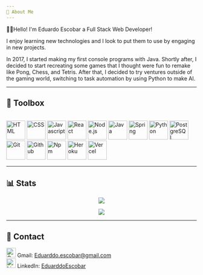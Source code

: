 ```yaml
---
📖 About Me
---
```


👋🏼Hello! I'm Eduardo Escobar a Full Stack Web Developer!

I enjoy learning new technologies and I look to put them to use by engaging in new projects.

In 2017, I started making my first console programs with Java. Shortly after, I decided to start recreating some games that I thought were fun to remake like Pong, Chess, and Tetris. After that, I decided to try ventures outside of the gaming world, switching to task automation by using Python to make AI.

---
🧰 Toolbox
---
\
<img src="https://cdn.worldvectorlogo.com/logos/html-1.svg" alt="HTML" height="50" width="50" />
<img src="https://cdn.worldvectorlogo.com/logos/css-3.svg" alt="CSS" height="50" width="50" />
<img src="https://cdn.worldvectorlogo.com/logos/logo-javascript.svg" alt="Javascript" height="50"/>
<img src="https://cdn.worldvectorlogo.com/logos/react-2.svg" alt="React" height="50" />
<img src="https://cdn.worldvectorlogo.com/logos/nodejs-icon.svg" alt="Node.js" height="50" />
<img src="https://cdn.worldvectorlogo.com/logos/java-4.svg" alt="Java" height="50" />
<img src="https://cdn.worldvectorlogo.com/logos/spring-3.svg" alt="Spring" height="50" />
<img src="https://cdn.worldvectorlogo.com/logos/python-5.svg" alt="Python" height="50" />
<img src="https://cdn.worldvectorlogo.com/logos/postgresql.svg" alt="PostgreSQL" height="50" />
<img src="https://cdn.worldvectorlogo.com/logos/git.svg" alt="Git" height="50" />
<img src="https://cdn.worldvectorlogo.com/logos/github-icon-1.svg" alt="Github" height="50" />
<img src="https://cdn.worldvectorlogo.com/logos/npm.svg" alt="Npm" height="50" />
<img src="https://cdn.worldvectorlogo.com/logos/heroku-4.svg" alt="Heroku" height="50" />
<img src="https://cdn.worldvectorlogo.com/logos/vercel.svg" alt="Vercel" height="50" />

---
📊 Stats
---
<p align="center">
  <img src="https://github-readme-stats.vercel.app/api?username=eduarddoescobar&theme=radical" />
 </p>
 
<p align="center">
  <img src="https://github-readme-stats.vercel.app/api/top-langs/?username=eduarddoescobar&hide=html,css&theme=radical" />
</p>

---
🤝 Contact
---

<img src="https://cdn.worldvectorlogo.com/logos/gmail-icon.svg" alt="Gmail" width="25"/> Gmail: <a href="mailto:eduarddoescobar@gmail.com">Eduarddo.escobar@gmail.com</a><br />
<img src="https://cdn.worldvectorlogo.com/logos/linkedin-icon-2.svg" alt="Linkedin" width="25"/> LinkedIn: <a href="https://www.linkedin.com/in/eduarddoescobar" target="_blank">EduarddoEscobar</a>
